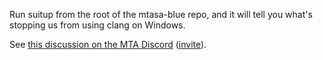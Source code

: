 Run suitup from the root of the mtasa-blue repo, and it will tell you what's stopping us from using clang on Windows.

See [this discussion on the MTA Discord](https://discordapp.com/channels/278474088903606273/366384007535001612/687419701466628096) ([invite](https://mtasa.com/discord)).

